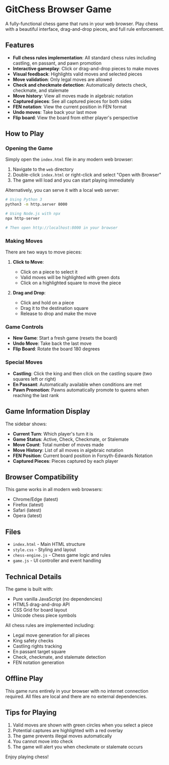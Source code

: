 # GitChess Browser Game

A fully-functional chess game that runs in your web browser. Play chess with a beautiful interface, drag-and-drop pieces, and full rule enforcement.

## Features

- **Full chess rules implementation**: All standard chess rules including castling, en passant, and pawn promotion
- **Interactive gameplay**: Click or drag-and-drop pieces to make moves
- **Visual feedback**: Highlights valid moves and selected pieces
- **Move validation**: Only legal moves are allowed
- **Check and checkmate detection**: Automatically detects check, checkmate, and stalemate
- **Move history**: View all moves made in algebraic notation
- **Captured pieces**: See all captured pieces for both sides
- **FEN notation**: View the current position in FEN format
- **Undo moves**: Take back your last move
- **Flip board**: View the board from either player's perspective

## How to Play

### Opening the Game

Simply open the `index.html` file in any modern web browser:

1. Navigate to the `web` directory
2. Double-click `index.html` or right-click and select "Open with Browser"
3. The game will load and you can start playing immediately

Alternatively, you can serve it with a local web server:

```bash
# Using Python 3
python3 -m http.server 8000

# Using Node.js with npx
npx http-server

# Then open http://localhost:8000 in your browser
```

### Making Moves

There are two ways to move pieces:

1. **Click to Move**:
   - Click on a piece to select it
   - Valid moves will be highlighted with green dots
   - Click on a highlighted square to move the piece

2. **Drag and Drop**:
   - Click and hold on a piece
   - Drag it to the destination square
   - Release to drop and make the move

### Game Controls

- **New Game**: Start a fresh game (resets the board)
- **Undo Move**: Take back the last move
- **Flip Board**: Rotate the board 180 degrees

### Special Moves

- **Castling**: Click the king and then click on the castling square (two squares left or right)
- **En Passant**: Automatically available when conditions are met
- **Pawn Promotion**: Pawns automatically promote to queens when reaching the last rank

## Game Information Display

The sidebar shows:

- **Current Turn**: Which player's turn it is
- **Game Status**: Active, Check, Checkmate, or Stalemate
- **Move Count**: Total number of moves made
- **Move History**: List of all moves in algebraic notation
- **FEN Position**: Current board position in Forsyth-Edwards Notation
- **Captured Pieces**: Pieces captured by each player

## Browser Compatibility

This game works in all modern web browsers:

- Chrome/Edge (latest)
- Firefox (latest)
- Safari (latest)
- Opera (latest)

## Files

- `index.html` - Main HTML structure
- `style.css` - Styling and layout
- `chess-engine.js` - Chess game logic and rules
- `game.js` - UI controller and event handling

## Technical Details

The game is built with:

- Pure vanilla JavaScript (no dependencies)
- HTML5 drag-and-drop API
- CSS Grid for board layout
- Unicode chess piece symbols

All chess rules are implemented including:

- Legal move generation for all pieces
- King safety checks
- Castling rights tracking
- En passant target square
- Check, checkmate, and stalemate detection
- FEN notation generation

## Offline Play

This game runs entirely in your browser with no internet connection required. All files are local and there are no external dependencies.

## Tips for Playing

1. Valid moves are shown with green circles when you select a piece
2. Potential captures are highlighted with a red overlay
3. The game prevents illegal moves automatically
4. You cannot move into check
5. The game will alert you when checkmate or stalemate occurs

Enjoy playing chess!
